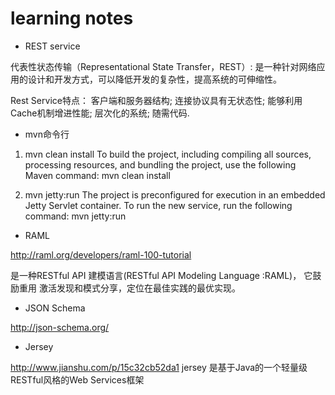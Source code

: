 # learning notes

* REST service

代表性状态传输（Representational State Transfer，REST）:
是一种针对网络应用的设计和开发方式，可以降低开发的复杂性，提高系统的可伸缩性。

Rest Service特点：
客户端和服务器结构;
连接协议具有无状态性;
能够利用Cache机制增进性能;
层次化的系统;
随需代码.

* mvn命令行

1. mvn clean install
To build the project, including compiling all sources, processing resources, and bundling the project, use the following Maven command:
mvn clean install

2. mvn jetty:run
The project is preconfigured for execution in an embedded Jetty Servlet container. To run the new service, run the following command:
mvn jetty:run


* RAML  

http://raml.org/developers/raml-100-tutorial

是一种RESTful API 建模语言(RESTful API Modeling Language :RAML)， 它鼓励重用 激活发现和模式分享，定位在最佳实践的最优实现。

* JSON Schema  

http://json-schema.org/

* Jersey

http://www.jianshu.com/p/15c32cb52da1
jersey 是基于Java的一个轻量级RESTful风格的Web Services框架

